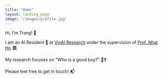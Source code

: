 ```yaml
---
title: "Home"
layout: landing_page
image: "/images/profile.jpg"
---
```


Hi, I'm Trang! 👋

I am an AI Resident 🤖 at [VinAI Research](https://vinai.io) under the supervision of [Prof. Nhat Ho](https://nhatptnk8912.github.io) 🏛️

My research focuses on "Who is a good boy?" 🐶❓

Please feel free to get in touch! 📬
